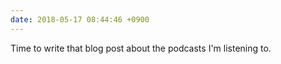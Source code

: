 ```yaml
---
date: 2018-05-17 08:44:46 +0900
---
```

Time to write that blog post about the podcasts I'm listening to.
